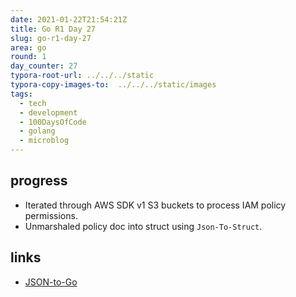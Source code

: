 ```yaml
---
date: 2021-01-22T21:54:21Z
title: Go R1 Day 27
slug: go-r1-day-27
area: go
round: 1
day_counter: 27
typora-root-url: ../../../static
typora-copy-images-to:  ../../../static/images
tags:
  - tech
  - development
  - 100DaysOfCode
  - golang
  - microblog
---
```


## progress

- Iterated through AWS SDK v1 S3 buckets to process IAM policy permissions.
- Unmarshaled policy doc into struct using `Json-To-Struct`.

## links

- [JSON-to-Go](https://mholt.github.io/json-to-go/)
